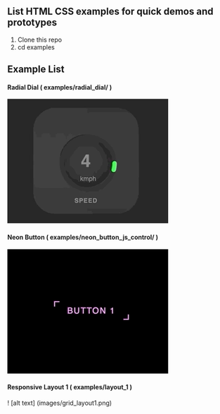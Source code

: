 ## List HTML CSS examples for quick demos and prototypes

1. Clone this repo
2. cd examples

## Example List

#### Radial Dial ( examples/radial_dial/ )

![alt text](images/radial_dial.gif)

#### Neon Button ( examples/neon_button_js_control/ )

![alt text](images/neon_button.gif)

#### Responsive Layout 1 ( examples/layout_1 )

! [alt text] (images/grid_layout1.png)
